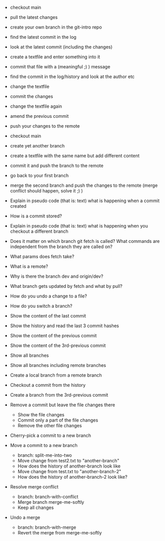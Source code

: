 - checkout main
- pull the latest changes
- create your own branch in the git-intro repo
- find the latest commit in the log
- look at the latest commit (including the changes)
- create a textfile and enter something into it
- commit that file with a (meaningful ;) ) message
- find the commit in the log/history and look at the author etc
- change the textfile
- commit the changes
- change the textfile again
- amend the previous commit
- push your changes to the remote
- checkout main
- create yet another branch
- create a textfile with the same name but add different content
- commit it and push the branch to the remote
- go back to your first branch
- merge the second branch and push the changes to the remote (merge conflict should happen, solve it ;) )



- Explain in pseudo code (that is: text) what is happening when a commit created
- How is a commit stored?
- Explain in pseudo code (that is: text) what is happening when you checkout a different branch
- Does it matter on which branch git fetch is called? What commands are independent from the branch they are called on?
- What params does fetch take?
- What is a remote?
- Why is there the branch dev and origin/dev?
- What branch gets updated by fetch and what by pull?
- How do you undo a change to a file?
- How do you switch a branch?
- Show the content of the last commit
- Show the history and read the last 3 commit hashes
- Show the content of the previous commit
- Show the content of the 3rd-previous commit
- Show all branches
- Show all branches including remote branches
- Create a local branch from a remote branch
- Checkout a commit from the history
- Create a branch from the 3rd-previous commit
- Remove a commit but leave the file changes there
    - Show the file changes
    - Commit only a part of the file changes
    - Remove the other file changes
- Cherry-pick a commit to a new branch



- Move a commit to a new branch
    - branch: split-me-into-two
    - Move change from test2.txt to "another-branch"
    - How does the history of another-branch look like
    - Move change from test.txt to "another-branch-2"
    - How does the history of another-branch-2 look like?
- Resolve merge conflict
    - branch: branch-with-conflict
    - Merge branch merge-me-softly
    - Keep all changes
- Undo a merge
    - branch: branch-with-merge
    - Revert the merge from merge-me-softly
